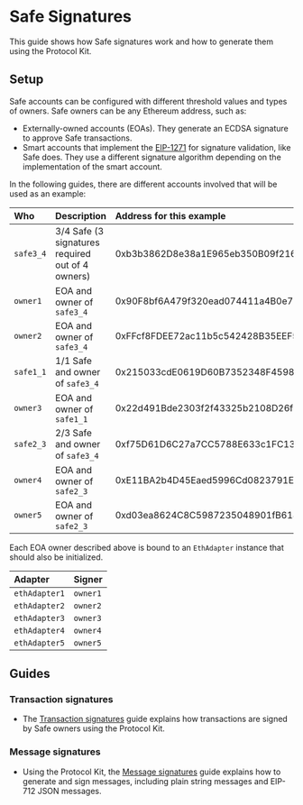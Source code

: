 # Safe Signatures

This guide shows how Safe signatures work and how to generate them using the Protocol Kit.

## Setup

Safe accounts can be configured with different threshold values and types of owners. Safe owners can be any Ethereum address, such as:
- Externally-owned accounts (EOAs). They generate an ECDSA signature to approve Safe transactions.
- Smart accounts that implement the [EIP-1271](https://eips.ethereum.org/EIPS/eip-1271) for signature validation, like Safe does. They use a different signature algorithm depending on the implementation of the smart account.

In the following guides, there are different accounts involved that will be used as an example:

| Who | Description | Address for this example |
| :--- | :--- | :--- |
| `safe3_4` | 3/4 Safe (3 signatures required out of 4 owners) | 0xb3b3862D8e38a1E965eb350B09f2167B2371D652 |
| `owner1` | EOA and owner of `safe3_4` | 0x90F8bf6A479f320ead074411a4B0e7944Ea8c9C1 |
| `owner2` | EOA and owner of `safe3_4` | 0xFFcf8FDEE72ac11b5c542428B35EEF5769C409f0 |
| `safe1_1` | 1/1 Safe and owner of `safe3_4` | 0x215033cdE0619D60B7352348F4598316Cc39bC6E |
| `owner3` | EOA and owner of `safe1_1` | 0x22d491Bde2303f2f43325b2108D26f1eAbA1e32b |
| `safe2_3` | 2/3 Safe and owner of `safe3_4` | 0xf75D61D6C27a7CC5788E633c1FC130f0F4a62D33 |
| `owner4` | EOA and owner of `safe2_3` | 0xE11BA2b4D45Eaed5996Cd0823791E0C93114882d |
| `owner5` | EOA and owner of `safe2_3` | 0xd03ea8624C8C5987235048901fB614fDcA89b117 |

Each EOA owner described above is bound to an `EthAdapter` instance that should also be initialized.

| Adapter | Signer |
| :--- | :--- |
| `ethAdapter1` | `owner1` |
| `ethAdapter2` | `owner2` |
| `ethAdapter3` | `owner3` |
| `ethAdapter4` | `owner4` |
| `ethAdapter5` | `owner5` |

## Guides

### Transaction signatures

- The [Transaction signatures](./signatures/transactions.mdx) guide explains how transactions are signed by Safe owners using the Protocol Kit.

### Message signatures

- Using the Protocol Kit, the [Message signatures](./signatures/messages.mdx) guide explains how to generate and sign messages, including plain string messages and EIP-712 JSON messages.
